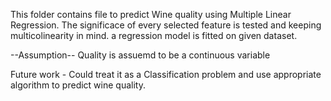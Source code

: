 This folder contains file to predict Wine quality using Multiple Linear Regression. The significace of every selected feature is tested and keeping multicolinearity in mind. a regression model is fitted on given dataset.

--Assumption-- Quality is assuemd to be a continuous variable 

Future work - Could treat it as a Classification problem and use appropriate algorithm to predict wine quality.
